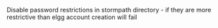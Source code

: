 Disable password restrictions in stormpath directory - if they are more restrictive than elgg account creation will fail

